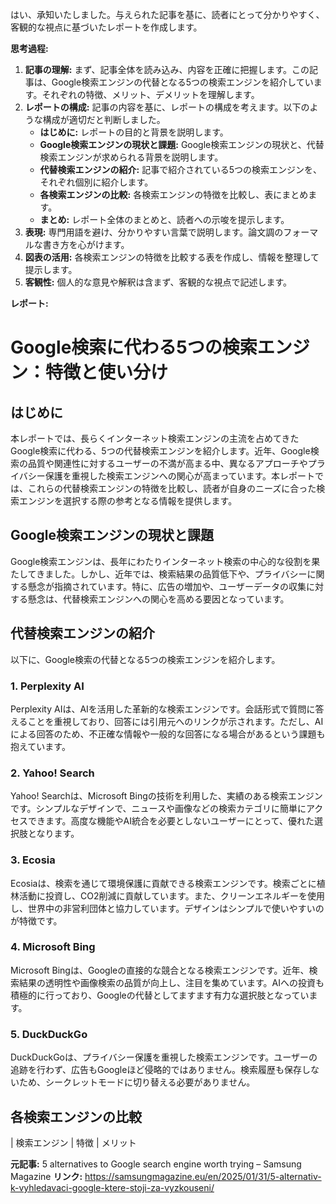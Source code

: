 はい、承知いたしました。与えられた記事を基に、読者にとって分かりやすく、客観的な視点に基づいたレポートを作成します。

**思考過程:**

1.  **記事の理解:** まず、記事全体を読み込み、内容を正確に把握します。この記事は、Google検索エンジンの代替となる5つの検索エンジンを紹介しています。それぞれの特徴、メリット、デメリットを理解します。
2.  **レポートの構成:** 記事の内容を基に、レポートの構成を考えます。以下のような構成が適切だと判断しました。
    *   **はじめに:** レポートの目的と背景を説明します。
    *   **Google検索エンジンの現状と課題:** Google検索エンジンの現状と、代替検索エンジンが求められる背景を説明します。
    *   **代替検索エンジンの紹介:** 記事で紹介されている5つの検索エンジンを、それぞれ個別に紹介します。
    *   **各検索エンジンの比較:** 各検索エンジンの特徴を比較し、表にまとめます。
    *   **まとめ:** レポート全体のまとめと、読者への示唆を提示します。
3.  **表現:** 専門用語を避け、分かりやすい言葉で説明します。論文調のフォーマルな書き方を心がけます。
4.  **図表の活用:** 各検索エンジンの特徴を比較する表を作成し、情報を整理して提示します。
5.  **客観性:** 個人的な意見や解釈は含まず、客観的な視点で記述します。

**レポート:**

# Google検索に代わる5つの検索エンジン：特徴と使い分け

## はじめに

本レポートでは、長らくインターネット検索エンジンの主流を占めてきたGoogle検索に代わる、5つの代替検索エンジンを紹介します。近年、Google検索の品質や関連性に対するユーザーの不満が高まる中、異なるアプローチやプライバシー保護を重視した検索エンジンへの関心が高まっています。本レポートでは、これらの代替検索エンジンの特徴を比較し、読者が自身のニーズに合った検索エンジンを選択する際の参考となる情報を提供します。

## Google検索エンジンの現状と課題

Google検索エンジンは、長年にわたりインターネット検索の中心的な役割を果たしてきました。しかし、近年では、検索結果の品質低下や、プライバシーに関する懸念が指摘されています。特に、広告の増加や、ユーザーデータの収集に対する懸念は、代替検索エンジンへの関心を高める要因となっています。

## 代替検索エンジンの紹介

以下に、Google検索の代替となる5つの検索エンジンを紹介します。

### 1. Perplexity AI

Perplexity AIは、AIを活用した革新的な検索エンジンです。会話形式で質問に答えることを重視しており、回答には引用元へのリンクが示されます。ただし、AIによる回答のため、不正確な情報や一般的な回答になる場合があるという課題も抱えています。

### 2. Yahoo! Search

Yahoo! Searchは、Microsoft Bingの技術を利用した、実績のある検索エンジンです。シンプルなデザインで、ニュースや画像などの検索カテゴリに簡単にアクセスできます。高度な機能やAI統合を必要としないユーザーにとって、優れた選択肢となります。

### 3. Ecosia

Ecosiaは、検索を通じて環境保護に貢献できる検索エンジンです。検索ごとに植林活動に投資し、CO2削減に貢献しています。また、クリーンエネルギーを使用し、世界中の非営利団体と協力しています。デザインはシンプルで使いやすいのが特徴です。

### 4. Microsoft Bing

Microsoft Bingは、Googleの直接的な競合となる検索エンジンです。近年、検索結果の透明性や画像検索の品質が向上し、注目を集めています。AIへの投資も積極的に行っており、Googleの代替としてますます有力な選択肢となっています。

### 5. DuckDuckGo

DuckDuckGoは、プライバシー保護を重視した検索エンジンです。ユーザーの追跡を行わず、広告もGoogleほど侵略的ではありません。検索履歴も保存しないため、シークレットモードに切り替える必要がありません。

## 各検索エンジンの比較

| 検索エンジン     | 特徴                                                              | メリット                                                                                                                                                                                                                                                                                                                                                                                                                                                                                                                                                                                                                                                                                                                                                                                                                                                                                                                                                                                                                                                                                                                                                                                                                                                                                                                                                                                                                                                                                                                                                                                                                                                                                                                                                                                                                                                                                                                                                                                                                                                                                                                                                                                                                                                                                                                                                                                                                                                                                                                                                                                                                                                                                                                                                                                                                                                                                                                                                                                                                                                                                                                                                                                                                                                                                                                                                                                                                                                                                                                                                                                                                                                                                                                                                                                                                                                                                                                                                                                                                                                                                                                                                                                                                                                                                                                                                                                                                                                                                                                                                                                                                                                                                                                                                                                                                                                                                                                                                                                                                                                                                                                                                                                                                                                                                                                                                                                                                                                                                                                                                                                                                                                                                                                                                                                                                                                                                                                                                                                                                                                                                                                                                                                                                                                                                                                                                                                                                                                                                                                                                                                                                                                                                                                                                                                                                                                                                                                                                                                                                                                                                                                                                                                                                                                                                                                                                                                                                                                                                                                                                                                                                                                                                                                                                                                                                                                                                                                                                                                                                                                                                                                                                                                                                                                                                                                                                                                                                                                                                                                                                                                                                                                                                                                                                                                                                                                                                                                                                                                                                                                                                                                                                                                                                                                                                                                                                                                                                                                                                                                                                                                                                                                                                                                                                                                                                                                                                                                                                                                                                                                                                                                                                                                                                                                                                                                                                                                                                                                                                                                                                                                                                                                                                                                                                                                                                                                                                                                                                                                                                                                                                                                                                                                                                                                                                                                                                                                                                                                                                                                                                                                                                                                                                                                                                                                                                                                                                                                                                                                                                                                                                                                                                                                                                                                                                                                                                                                                                                                                                                                                                                                                                                                                                                                                                                                                                                                                                                                                                                                                                                                                                                                                                                                                                                                                                                                                                                                                                                                                                                                                                                                                                                                                                                                                                                                                                                                                                                                                                                                                                                                                                                                                                                                                                                                                                                                                                                                                                                                                                                                                                                                                                                                                                                                                                                                                                                                                                                                                                                                                                                                                                                                                                                                                                                                                                                                                                                                                                                                                                                                                                                                                                                                                                                                                                                                                                                                                                                                                                                                                                                                                                                                                                                                                                                                                                                                                                                                                                                                                                                                                                                                                                                                                                                                                                                                                                                                                                                                                                                                                                                                                                                                                                                                                                                                                                                                                                                                                                                                                                                                                                                                                                                                                                                                                                                                                                                                                                                                                                                                                                                                                                                                                                                                                                                                                                                                                                                                                                                                                                                                                                                                                                                                                                                                                                                                                                                                                                                                                                                                                                                                                                                                                                                                                                                                                                                                                                                                                                                                                                                                                                                                                                                                                                                                                                                                                                                                                                                                                                                                                                                                                                                                                                                                                                                                                                                                                                                                                                                                                                                                                                                                                                                                                                                                                                                                                                                                                                                                                                                                                                                                                                                                                                                                                                                                                                                                                                                                                                                                                                                                                                                                                                                                                                                                                                                                                                                                                                                                                                                                                                                                                                                                                                                                                                                                                                                                                                                                                                                                                                                                                                                                                                                                                                                                                                                                                                                                                                                                                                                                                                                                                                                                                                                                                                                                                                                                                                                                                                                                                                                                                                                                                                                                                                                                                                                                                                                                                                                                                                                                                                                                                                                                                                                                                                                                                                                                                                                                                                                                                                                                                                                                                                                                                                                                                                                                                                                                                                                                                                                                                                                                                                                                                                                                                                                                                                                                                                                                                                                                                                                                                                                                                                                                                                                                                                                                                                                                                                                                                                                                                                                                                                                                                                                                                                                                                                                                                                                                                                                                                                                                                                                                                                                                                                                                                                                                                                                                                                                                                                                                                                                                                                                                                                                                                                                                                                                                                                                                                                                                                                                                                                                                                                                                                                                                                                                                                                                                                                                                                                                                                                                                                                                                                                                                                                                                                                                                                                                                                                                                                                                                                                                                                                                                                                                                                                                                                                                                                                                                                                                                                                                                                                                                                                                                                                                                                                                                                                                                                                                                                                                                                                                                                                                                                                                                                                                                                                                                                                                                                                                                                                                                                                                                                                                                                                                                                                                                                                                                                                                                                                                                                                                                                                                                                                                                                                                                                                                                                                                                                                                                                                                                                                                                                                                                                                                                                                                                                                                                                                                                                                                                                                                                                                                                                                                                                                                                                                                                                                                                                                                                                                                                                                                                                                                                                                                                                                                                                                                                                                                                                                                                                                                                                                                                                                                                                                                                                                                                                                                                                                                                                                                                                                                                                                                                                                                                                                                                                                                                                                                                                                                                                                                                                                                                                                                                                                                                                                                                                                                                                                                                                                                                                                                                                                                                                                                                                                                                                                                                                                                                                                                                                                                                                                                                                                                                                                                                                                                                                                                                                                                                                                                                                                                                                                                                                                                                                                                                                                                                                                                                                                                                                                                                                                                                                                                                                                                                                                                                                                                                                                                                                                                                                                                                                                                                                                                                                                                                                                                                                                                                                                                                                                                                                                                                                                                                                                                                                                                                                                                                                                                                                                                                                                                                                                                                                                                                                                                                                                           

**元記事:** 5 alternatives to Google search engine worth trying – Samsung Magazine
**リンク:** https://samsungmagazine.eu/en/2025/01/31/5-alternativ-k-vyhledavaci-google-ktere-stoji-za-vyzkouseni/